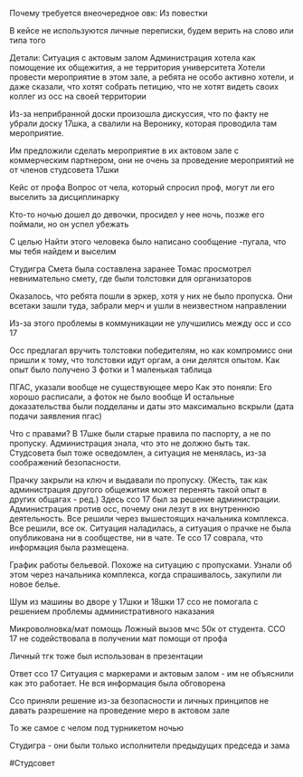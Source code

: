 Почему требуется внеочередное овк: 
Из повестки

В кейсе не используются личные переписки, будем верить на слово или типа того


Детали:
Ситуация с актовым залом
Администрация хотела как помощение их общежития, а не территория университета 
Хотели провести мероприятие в этом зале, а ребята не особо активно хотели, и даже сказали, что хотят собрать петицию, что не хотят видеть своих коллег из осс на своей территории 

Из-за неприбранной доски произошла дискуссия, что по факту не убрали доску 17шка, а свалили на Веронику, которая проводила там мероприятие.

Им предложили сделать мероприятие в их актовом зале с коммерческим партнером, они не очень за проведение мероприятий не от членов студсовета 17шки


Кейс от профа 
Вопрос от чела, который спросил проф, могут ли его выселить за дисциплинарку

Кто-то ночью дошел до девочки, просидел у нее ночь, позже его поймали, но он успел убежать

С целью Найти этого человека было написано сообщение -пугала, что мы тебя найдем и выселим


Студигра
Смета была составлена заранее
Томас просмотрел невнимательно смету, где были толстовки для организаторов

Оказалось, что ребята пошли в эркер, хотя у них не было пропуска. Они всетаки зашли туда, забрали мерч и ушли в неизвестном направлении 

Из-за этого проблемы в коммуникации не улучшились между осс и ссо 17

Осс предлагал вручить толстовки победителям, но как компромисс они пришли к тому, что толстовки идут оргам, а они делятся опытом. Как опыт было получено 3 фотки и 1 маленькая таблица 


ПГАС, указали вообще не существующее меро 
Как это поняли:
Его хорошо расписали, а фоток не было вообще
И остальные доказательства были подделаны и даты это максимально вскрыли (дата подачи заявления пгас)

Что с правами?
В 17шке были старые правила по паспорту, а не по пропуску. Администрация знала, что это не должно быть так. Студсовета был тоже осведомлен, а ситуация не менялась, из-за соображений безопасности.

Прачку закрыли на ключ и выдавали по пропуску. (Жесть, так как администрация другого общежития может перенять такой опыт в других общагах - ред.)
Здесь ссо 17 был за решение администрации. Администрация против осс, почему они лезут в их внутреннюю деятельность. Все решили через вышестоящих начальника комплекса. 
Все решили, все ок.
Ситуация наладилась, а ситуация о прачке не была опубликована ни в сообществе, ни в чате. Те ссо 17 соврала, что информация была размещена.

График работы бельевой. Похоже на ситуацию с пропусками. Узнали об этом через начальника комплекса, когда спрашивалось, закупили ли новое белье.

Шум из машины во дворе у 17шки и 18шки 
17 ссо не помогала с решением проблемы административного наказания

Микроволновка/мат помощь
Ложный вызов мчс 50к от студента. 
ССО 17 не содействовала в получении мат помощи от профа

Личный тгк тоже был использован в презентации 


Ответ ссо 17
Ситуация с маркерами и актовым залом - им не объяснили как это работает. Не вся информация была обговорена

Ссо приняли решение из-за безопасности и личных принципов не давать разрешение на проведение меро в актовом зале

То же самое с челом под турникетом ночью

Студигра - они были только исполнители предыдущих председа и зама

#Студсовет